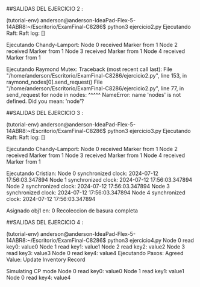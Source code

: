 
##SALIDAS DEL EJERCICIO 2 :

(tutorial-env) anderson@anderson-IdeaPad-Flex-5-14ABR8:~/Escritorio/ExamFinal-C8286$ python3 ejercicio2.py 
Ejecutando Raft:
Raft log: []

Ejecutando Chandy-Lamport:
Node 0 received Marker from 1
Node 2 received Marker from 1
Node 3 received Marker from 1
Node 4 received Marker from 1

Ejecutando Raymond Mutex:
Traceback (most recent call last):
  File "/home/anderson/Escritorio/ExamFinal-C8286/ejercicio2.py", line 153, in <module>
    raymond_nodes[0].send_request()
  File "/home/anderson/Escritorio/ExamFinal-C8286/ejercicio2.py", line 77, in send_request
    for node in nodes:
                ^^^^^
NameError: name 'nodes' is not defined. Did you mean: 'node'?


##SALIDAS DEL EJERCICIO 3 :

(tutorial-env) anderson@anderson-IdeaPad-Flex-5-14ABR8:~/Escritorio/ExamFinal-C8286$ python3 ejercicio3.py 
Ejecutando Raft:
Raft log: []

Ejecutando Chandy-Lamport:
Node 0 received Marker from 1
Node 2 received Marker from 1
Node 3 received Marker from 1
Node 4 received Marker from 1

Ejecutando Cristian:
Node 0 synchronized clock: 2024-07-12 17:56:03.347894
Node 1 synchronized clock: 2024-07-12 17:56:03.347894
Node 2 synchronized clock: 2024-07-12 17:56:03.347894
Node 3 synchronized clock: 2024-07-12 17:56:03.347894
Node 4 synchronized clock: 2024-07-12 17:56:03.347894

Asignado obj1 en: 0
Recoleccion de basura completa


##SALIDAS DEL EJERCICIO 4 :

(tutorial-env) anderson@anderson-IdeaPad-Flex-5-14ABR8:~/Escritorio/ExamFinal-C8286$ python3 ejercicio4.py 
Node 0 read key0: value0
Node 1 read key1: value1
Node 2 read key2: value2
Node 3 read key3: value3
Node 0 read key4: value4
Ejecutando Paxos:
Agreed Value: Update Inventory Record

Simulating CP mode
Node 0 read key0: value0
Node 1 read key1: value1
Node 0 read key4: value4

